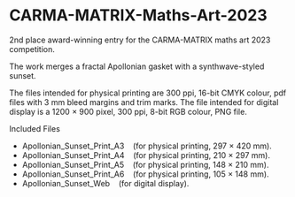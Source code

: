 # CARMA-MATRIX-Maths-Art-2023

2nd place award-winning entry for the CARMA-MATRIX maths art 2023 competition.

The work merges a fractal Apollonian gasket with a synthwave-styled sunset.

The files intended for physical printing are 300 ppi, 16-bit CMYK colour, pdf files with 3 mm bleed margins and trim marks. The file intended for digital display is a 1200 &times; 900 pixel, 300 ppi, 8-bit RGB colour, PNG file.

Included Files

- Apollonian_Sunset_Print_A3 &nbsp;&nbsp; (for physical printing, 297 &times; 420 mm).<br />
- Apollonian_Sunset_Print_A4 &nbsp;&nbsp; (for physical printing, 210 &times; 297 mm).<br />
- Apollonian_Sunset_Print_A5 &nbsp;&nbsp; (for physical printing, 148 &times; 210 mm).<br />
- Apollonian_Sunset_Print_A6 &nbsp;&nbsp; (for physical printing, 105 &times; 148 mm).<br />
- Apollonian_Sunset_Web &nbsp;&nbsp; (for digital display).<br />

